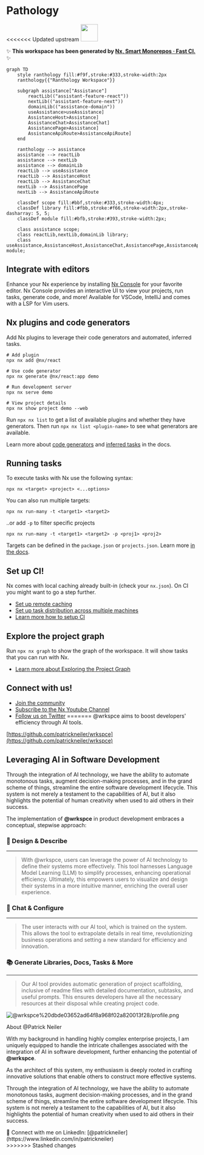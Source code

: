 # Pathology

<<<<<<< Updated upstream
<a alt="Nx logo" href="https://nx.dev" target="_blank" rel="noreferrer"><img src="https://raw.githubusercontent.com/nrwl/nx/master/images/nx-logo.png" width="45"></a>

✨ **This workspace has been generated by [Nx, Smart Monorepos · Fast CI.](https://nx.dev)** ✨

```
graph TD
    style ranthology fill:#f9f,stroke:#333,stroke-width:2px
    ranthology{{"Ranthology Workspace"}}

    subgraph assistance["Assistance"]
        reactLib(("assistant-feature-react"))
        nextLib(("assistant-feature-next"))
        domainLib(("assistance-domain"))
        useAssistance>useAssistance]
        AssistanceHost>Assistance]
        AssistanceChat>AssistanceChat]
        AssistancePage>Assistance]
        AssistanceApiRoute>AssistanceApiRoute]
    end

    ranthology --> assistance
    assistance --> reactLib
    assistance --> nextLib
    assistance --> domainLib
    reactLib --> useAssistance
    reactLib --> AssistanceHost
    reactLib --> AssistanceChat
    nextLib --> AssistancePage
    nextLib --> AssistanceApiRoute

    classDef scope fill:#bbf,stroke:#333,stroke-width:4px;
    classDef library fill:#fbb,stroke:#f66,stroke-width:2px,stroke-dasharray: 5, 5;
    classDef module fill:#bfb,stroke:#393,stroke-width:2px;
    
    class assistance scope;
    class reactLib,nextLib,domainLib library;
    class useAssistance,AssistanceHost,AssistanceChat,AssistancePage,AssistanceApiRoute module;
```

## Integrate with editors

Enhance your Nx experience by installing [Nx Console](https://nx.dev/nx-console) for your favorite editor. Nx Console
provides an interactive UI to view your projects, run tasks, generate code, and more! Available for VSCode, IntelliJ and
comes with a LSP for Vim users.

## Nx plugins and code generators

Add Nx plugins to leverage their code generators and automated, inferred tasks.

```
# Add plugin
npx nx add @nx/react

# Use code generator
npx nx generate @nx/react:app demo

# Run development server
npx nx serve demo

# View project details
npx nx show project demo --web
```

Run `npx nx list` to get a list of available plugins and whether they have generators. Then run `npx nx list <plugin-name>` to see what generators are available.

Learn more about [code generators](https://nx.dev/features/generate-code) and [inferred tasks](https://nx.dev/concepts/inferred-tasks) in the docs.

## Running tasks

To execute tasks with Nx use the following syntax:

```
npx nx <target> <project> <...options>
```

You can also run multiple targets:

```
npx nx run-many -t <target1> <target2>
```

..or add `-p` to filter specific projects

```
npx nx run-many -t <target1> <target2> -p <proj1> <proj2>
```

Targets can be defined in the `package.json` or `projects.json`. Learn more [in the docs](https://nx.dev/features/run-tasks).

## Set up CI!

Nx comes with local caching already built-in (check your `nx.json`). On CI you might want to go a step further.

- [Set up remote caching](https://nx.dev/features/share-your-cache)
- [Set up task distribution across multiple machines](https://nx.dev/nx-cloud/features/distribute-task-execution)
- [Learn more how to setup CI](https://nx.dev/recipes/ci)

## Explore the project graph

Run `npx nx graph` to show the graph of the workspace.
It will show tasks that you can run with Nx.

- [Learn more about Exploring the Project Graph](https://nx.dev/core-features/explore-graph)

## Connect with us!

- [Join the community](https://nx.dev/community)
- [Subscribe to the Nx Youtube Channel](https://www.youtube.com/@nxdevtools)
- [Follow us on Twitter](https://twitter.com/nxdevtools)
=======
@wrkspce aims to boost developers' efficiency through AI tools.

[https://github.com/patrickneiler/wrkspce](https://github.com/patrickneiler/wrkspce)

## Leveraging AI in Software Development

Through the integration of AI technology, we have the ability to automate monotonous tasks, augment decision-making processes, and in the grand scheme of things, streamline the entire software development lifecycle. This system is not merely a testament to the capabilities of AI, but it also highlights the potential of human creativity when used to aid others in their success.

The implementation of **@wrkspce** in product development embraces a conceptual, stepwise approach:

### 🎨 Design & Describe

---

> With @wrkspce, users can leverage the power of AI technology to define their systems more effectively. This tool harnesses Language Model Learning (LLM) to simplify processes, enhancing operational efficiency. Ultimately, this empowers users to visualize and design their systems in a more intuitive manner, enriching the overall user experience.
> 

### 💬 Chat & Configure

---

> The user interacts with our AI tool, which is trained on the system. This allows the tool to extrapolate details in real time, revolutionizing business operations and setting a new standard for efficiency and innovation.
> 

### 📚 Generate Libraries, Docs, Tasks & More

---

> Our AI tool provides automatic generation of project scaffolding, inclusive of readme files with detailed documentation, subtasks, and useful prompts. This ensures developers have all the necessary resources at their disposal while creating project code.
> 

![@wrkspce%20dbde03652ad64f8a968f02a820013f28/profile.png](@wrkspce%20dbde03652ad64f8a968f02a820013f28/profile.png)

About @Patrick Neiler

With my background in handling highly complex enterprise projects, I am uniquely equipped to handle the intricate challenges associated with the integration of AI in software development, further enhancing the potential of **@wrkspce**.

As the architect of this system, my enthusiasm is deeply rooted in crafting innovative solutions that enable others to construct more effective systems.

Through the integration of AI technology, we have the ability to automate monotonous tasks, augment decision-making processes, and in the grand scheme of things, streamline the entire software development lifecycle. This system is not merely a testament to the capabilities of AI, but it also highlights the potential of human creativity when used to aid others in their success.

<aside>
📢 Connect with me on LinkedIn: [@patrickneiler](https://www.linkedin.com/in/patrickneiler)

</aside>
>>>>>>> Stashed changes
